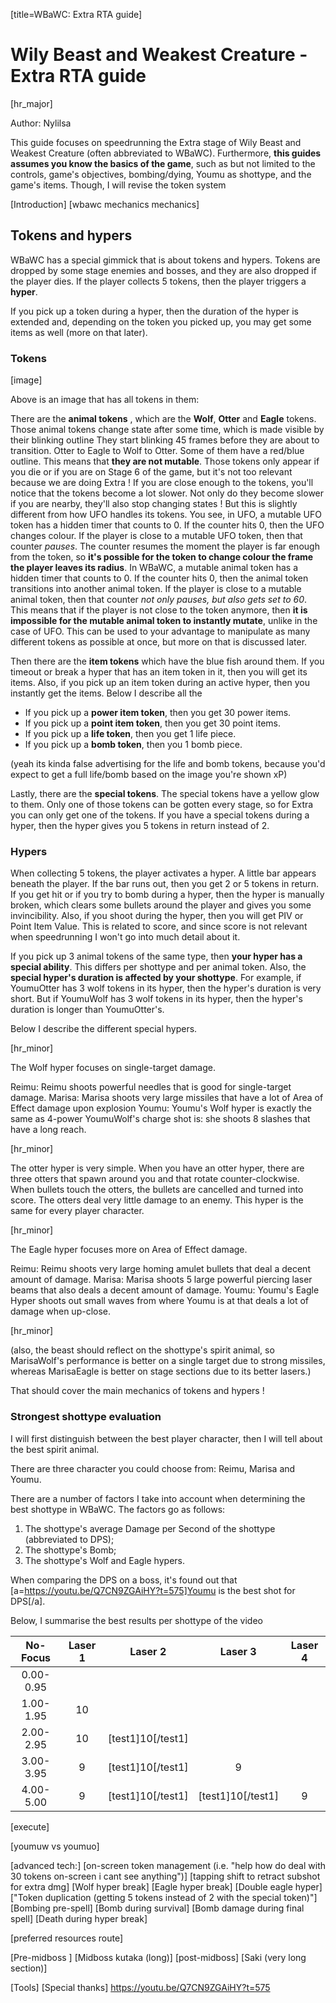 [title=WBaWC: Extra RTA guide]
# Wily Beast and Weakest Creature - Extra RTA guide

[hr_major]  

Author: Nylilsa

This guide focuses on speedrunning the Extra stage of Wily Beast and Weakest Creature (often abbreviated to WBaWC).
Furthermore, **this guides assumes you know the basics of the game**, such as but not limited to the controls, game's objectives, bombing/dying, Youmu as shottype, and the game's items. Though, I will revise the token system


[Introduction]
[wbawc mechanics mechanics]

## Tokens and hypers

WBaWC has a special gimmick that is about tokens and hypers. Tokens are dropped by some stage enemies and bosses, and they are also dropped if the player dies. If the player collects 5 tokens, then the player triggers a **hyper**.

If you pick up a token during a hyper, then the duration of the hyper is extended and, depending on the token you picked up, you may get some items as well (more on that later).

### Tokens

[image]


Above is an image that has all tokens in them:

There are the **animal tokens** , which are the **Wolf**, **Otter** and **Eagle** tokens. Those animal tokens change state after some time, which is made visible by their blinking outline They start blinking 45 frames before they are about to transition.
Otter to Eagle to Wolf to Otter.
Some of them have a red/blue outline. This means that **they are not mutable**. Those tokens only appear if you die or if you are on Stage 6 of the game, but it's not too relevant because we are doing Extra !
If you are close enough to the tokens, you'll notice that the tokens become a lot slower. Not only do they become slower if you are nearby, they'll also stop changing states ! But this is slightly different from how UFO handles its tokens.
You see, in UFO, a mutable UFO token has a hidden timer that counts to 0. If the counter hits 0, then the UFO changes colour. If the player is close to a mutable UFO token, then that counter *pauses*. The counter resumes the moment the player is far enough from the token, so **it's possible for the token to change colour the frame the player leaves its radius**.
In WBaWC, a mutable animal token has a hidden timer that counts to 0. If the counter hits 0, then the animal token transitions into another animal token. If the player is close to a mutable animal token, then that counter *not only pauses, but also gets set to 60*. This means that if the player is not close to the token anymore, then **it is impossible for the mutable animal token to instantly mutate**, unlike in the case of UFO. This can be used to your advantage to manipulate as many different tokens as possible at once, but more on that is discussed later.

Then there are the **item tokens** which have the blue fish around them. 
If you timeout or break a hyper that has an item token in it, then you will get its items. Also, if you pick up an item token during an active hyper, then you instantly get the items. Below I describe all the 
+ If you pick up a **power item token**, then you get 30 power items.
+ If you pick up a **point item token**, then you get 30 point items.
+ If you pick up a **life token**, then you get 1 life piece.
+ If you pick up a **bomb token**, then you 1 bomb piece.

(yeah its kinda false advertising for the life and bomb tokens, because you'd expect to get a full life/bomb based on the image you're shown xP)

Lastly, there are the **special tokens**. The special tokens have a yellow glow to them. Only one of those tokens can be gotten every stage, so for Extra you can only get one of the tokens.
If you have a special tokens during a hyper, then the hyper gives you 5 tokens in return instead of 2. 

### Hypers

When collecting 5 tokens, the player activates a hyper. A little bar appears beneath the player. If the bar runs out, then you get 2 or 5 tokens in return. If you get hit or if you try to bomb during a hyper, then the hyper is manually broken, which clears some bullets around the player and gives you some invincibility. Also, if you shoot during the hyper, then you will get PIV or Point Item Value. This is related to score, and since score is not relevant when speedrunning I won't go into much detail about it.

If you pick up 3 animal tokens of the same type, then **your hyper has a special ability**. This differs per shottype and per animal token.
Also, the **special hyper's duration is affected by your shottype**. For example, if YoumuOtter has 3 wolf tokens in its hyper, then the hyper's duration is very short. But if YoumuWolf has 3 wolf tokens in its hyper, then the hyper's duration is longer than YoumuOtter's.

Below I describe the different special hypers.

[hr_minor]

The Wolf hyper focuses on single-target damage.

Reimu: Reimu shoots powerful needles that is good for single-target damage.
Marisa: Marisa shoots very large missiles that have a lot of Area of Effect damage upon explosion
Youmu: Youmu's Wolf hyper is exactly the same as 4-power YoumuWolf's charge shot is: she shoots 8 slashes that have a long reach. 

[hr_minor]

The otter hyper is very simple. When you have an otter hyper, there are three otters that spawn around you and that rotate counter-clockwise. When bullets touch the otters, the bullets are cancelled and turned into score. The otters deal very little damage to an enemy. This hyper is the same for every player character. 

[hr_minor]

The Eagle hyper focuses more on Area of Effect damage.

Reimu: Reimu shoots very large homing amulet bullets that deal a decent amount of damage.
Marisa: Marisa shoots 5 large powerful piercing laser beams that also deals a decent amount of damage.
Youmu: Youmu's Eagle Hyper shoots out small waves from where Youmu is at that deals a lot of damage when up-close.

[hr_minor]

(also, the beast should reflect on the shottype's spirit animal, so MarisaWolf's performance is better on a single target due to strong missiles, whereas MarisaEagle is better on stage sections due to its better lasers.)

That should cover the main mechanics of tokens and hypers !

### Strongest shottype evaluation

I will first distinguish between the best player character, then I will tell about the best spirit animal.

There are three character you could choose from: Reimu, Marisa and Youmu.

There are a number of factors I take into account when determining the best shottype in WBaWC. The factors go as follows:

1. The shottype's average Damage per Second of the shottype (abbreviated to DPS);
2. The shottype's Bomb;
3. The shottype's Wolf and Eagle hypers.

When comparing the DPS on a boss, it's found out that [a=https://youtu.be/Q7CN9ZGAiHY?t=575]Youmu is the best shot for DPS[/a]. 

Below, I summarise the best results per shottype of the video

|   No-Focus   | Laser 1 | Laser 2 | Laser 3 | Laser 4 |
|:---------:|:-------:|:-------:|:-------:|:-------:|
| 0.00-0.95 |         |         |         |         |
| 1.00-1.95 |    10   |         |         |         |
| 2.00-2.95 |    10   |    [test1]10[/test1]   |         |         |
| 3.00-3.95 |    9    |    [test1]10[/test1]   |    9    |         |
| 4.00-5.00 |    9    |   [test1]10[/test1]   |    [test1]10[/test1]   |    9    |

[execute]

[youmuw vs youmuo] 


[advanced tech:]
[on-screen token management (i.e. "help how do deal with 30 tokens on-screen i cant see anything")]
[tapping shift to retract subshot for extra dmg]
[Wolf hyper break]
[Eagle hyper break]
[Double eagle hyper]
["Token duplication (getting 5 tokens instead of 2 with the special token)"]
[Bombing pre-spell]
[Bomb during survival]
[Bomb damage during final spell]
[Death during hyper break]

[preferred resources route]

[Pre-midboss ]
[Midboss kutaka (long)]
[post-midboss]
[Saki (very long section)]

[Tools]
[Special thanks]
https://youtu.be/Q7CN9ZGAiHY?t=575